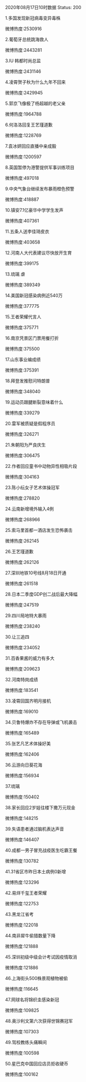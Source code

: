2020年08月17日10时数据
Status: 200

1.多国发现新冠病毒变异毒株

微博热度:2530916

2.葡萄牙总统跳海救人

微博热度:2443281

3.IU 韩都时尚总监

微博热度:2431146

4.凌霄贺子秋为什么九年不回来

微博热度:2429945

5.郭京飞像极了杨超越的老父亲

微博热度:1964788

6.何洛洛回复王艺瑾道歉

微博热度:1228769

7.袁冰妍回应直播中亲成毅

微博热度:1200597

8.英国暂停为港警提供军事训练项目

微博热度:497018

9.中央气象台继续发布暴雨橙色预警

微博热度:418887

10.镇安7.1亿豪华中学学生发声

微博热度:407361

11.五条人送李佳琦皮衣

微博热度:403658

12.河南人大代表建议尽快放开生育

微博热度:399175

13.琉璃 虐

微博热度:389349

14.美国新冠感染病例近540万

微博热度:377775

15.王者荣耀代言人

微博热度:375771

16.南京凭景区门票用餐打折

微博热度:375500

17.山东事业编成绩

微博热度:375391

18.拜登发推慰问特朗普

微博热度:348040

19.运动员跟腱断裂意味着什么

微博热度:339279

20.雷军被质疑是假程序员

微博热度:326271

21.朱朝阳为严良庆生

微博热度:306475

22.作者回应童书中动物异性相吸片段

微博热度:304163

23.陈小纭女子艺术体操冠军

微博热度:278820

24.云南新增境外输入4例

微博热度:268966

25.索马里首都一酒店发生恐怖袭击

微博热度:262145

26.王艺瑾道歉

微博热度:262126

27.深圳地铁10号线8月18日开通

微博热度:261518

28.日本二季度GDP创二战后最大降幅

微博热度:247519

29.四川局地特大暴雨

微博热度:238240

30.让三追四

微博热度:234052

31.百香果酱的威力有多大

微博热度:209623

32.河南特岗成绩

微博热度:183541

33.凌霄回国齐明月接机

微博热度:169010

34.贝鲁特爆炸不存在导弹或飞机袭击

微博热度:165489

35.张艺凡艺术体操好美

微博热度:162406

36.云游向日葵花海

微博热度:156934

37.琉璃

微博热度:150402

38.家长回应2岁娃往楼下撒万元现金

微博热度:148215

39.失语患者通过脑机表达声音

微博热度:146407

40.成都一男子冒充战疫医生吃霸王餐

微博热度:130782

41.31省区市昨日本土病例0新增

微博热度:123296

42.易烊千玺王者荣耀

微博热度:122753

43.黑龙江省考

微博热度:122018

44.南非犀牛偷猎数量下降

微博热度:121888

45.深圳初级中级会计考试因疫情取消

微博热度:121886

46.上海街头500株景观植物被偷

微博热度:116645

47.网球名将锦织圭感染新冠

微博热度:109825

48.奥沙利文第六次获得世锦赛冠军

微博热度:107303

49.驾校教练头痛瞬间

微博热度:100598

50.星巴克中国回应店员拒收硬币

微博热度:100162

